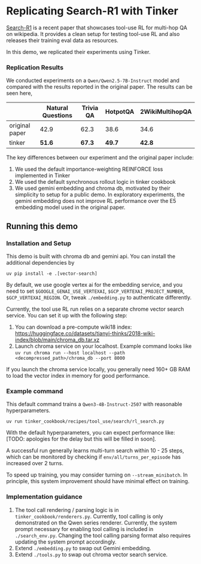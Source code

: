 # Replicating Search-R1 with Tinker

[Search-R1](https://arxiv.org/pdf/2503.09516) is a recent paper that showcases tool-use RL for multi-hop QA on wikipedia.
It provides a clean setup for testing tool-use RL and also releases their training eval data as resources.

In this demo, we replicated their experiments using Tinker.

### Replication Results

We conducted experiments on a `Qwen/Qwen2.5-7B-Instruct` model and compared with the results reported in the original paper.
The results can be seen here,

| | Natural Questions | Trivia QA | HotpotQA | 2WikiMultihopQA |
|---|---|---|---|---|
| original paper | 42.9 | 62.3 | 38.6 | 34.6 |
| tinker  | **51.6** | **67.3** | **49.7** | **42.8** |

The key differences between our experiment and the original paper include:
1. We used the default importance-weighting REINFORCE loss implemented in Tinker
2. We used the default synchronous rollout logic in tinker cookbook
3. We used gemini embedding and chroma db, motivated by their simplicity to setup for a public demo. In exploratory experiments, the gemini embedding does not improve RL performance over the E5 embedding model used in the original paper.


## Running this demo

### Installation and Setup
This demo is built with chroma db and gemini api. You can install the additional dependencies by
```
uv pip install -e .[vector-search]
```

By default, we use google vertex ai for the embedding service, and you need to set `$GOOGLE_GENAI_USE_VERTEXAI`, `$GCP_VERTEXAI_PROJECT_NUMBER`,  `$GCP_VERTEXAI_REGION`. Or, tweak `./embedding.py` to authenticate differently.

Currently, the tool use RL run relies on a separate chrome vector search service. You can set it up with the following step:
1. You can download a pre-compute wiki18 index: https://huggingface.co/datasets/tianyi-thinks/2018-wiki-index/blob/main/chroma_db.tar.xz
2. Launch chroma service on your localhost. Example command looks like `uv run chroma run --host localhost --path <decompressed_path>/chroma_db --port 8000`

If you launch the chroma service locally, you generally need 160+ GB RAM to load the vector index in memory for good performance.

### Example command

This default command trains a `Qwen3-4B-Instruct-2507` with reasonable hyperparameters.
```
uv run tinker_cookbook/recipes/tool_use/search/rl_search.py
```

With the default hyperparameters, you can expect performance like: [TODO: apologies for the delay but this will be filled in soon].

A successful run generally learns multi-turn search within 10 - 25 steps, which can be monitored by checking if `env/all/turns_per_episode` has increased over 2 turns.

To speed up training, you may consider turning on `--stream_minibatch`. In principle, this system improvement should have minimal effect on training.

### Implementation guidance

1. The tool call rendering / parsing logic is in `tinker_cookbook/renderers.py`. Currently, tool calling is only demonstrated on the Qwen series renderer. Currently, the system prompt necessary for enabling tool calling is included in `./search_env.py`. Changing the tool calling parsing format also requires updating the system prompt accordingly.
2. Extend `./embedding.py` to swap out Gemini embedding.
3. Extend `./tools.py` to swap out chroma vector search service.
